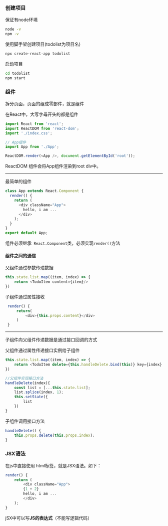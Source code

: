 ### 创建项目

保证有node环境

```sh
node -v
npm -v
```

使用脚手架创建项目(todolist为项目名)

```sh
npx create-react-app todolist
```

启动项目

```sh
cd todolist
npm start
```



### 组件

拆分页面，页面的组成零部件，就是组件

在React中，大写字母开头的都是组件

```js
import React from 'react';
import ReactDOM from 'react-dom';
import './index.css';

// App组件
import App from './App';

ReactDOM.render(<App />, document.getElementById('root'));
```

ReactDOM 组件会将App组件渲染到root div中。

---

最简单的组件

```js
class App extends React.Component {
  render() {
    return (
      <div className="App">
        hello, i am ...
      </div>
    );
  }
}
export default App;
```

组件必须继承` React.Component`类，必须实现`render()`方法

#### 组件之间的通信

父组件通过参数传递数据

```js
this.state.list.map((item, index) => {
    return <TodoItem content={item}/>
})
```

子组件通过属性接收

```js
 render() {
     return(
         <div>{this.props.content}</div>
     )
 }
```

---

子组件向父组件传递数据是通过接口回调的方式

父组件通过属性传递接口实例给子组件

```js
this.state.list.map((item, index) => {
    return <TodoItem delete={this.handleDelete.bind(this)} key={index} content={item} index={index}/>
})

//父组件实现接口方法
handleDelete(index){
    const list = [...this.state.list];
    list.splice(index, 1);
    this.setState({
        list
    })
}
```

子组件调用接口方法

```js
handleDelete() {
	this.props.delete(this.props.index);
}
```



### JSX语法

在js中直接使用 html标签，就是JSX语法。如下：

```js
render() {
    return (
        <div className="App">
        {1 + 2}
        hello, i am ...
        </div>
    );
}
```

jSX中可以写**JS的表达式**（不能写逻辑代码）




